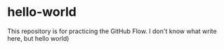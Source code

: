 # hello-world
This repository is for practicing the GitHub Flow.
I don't know what write here, but hello world) 

